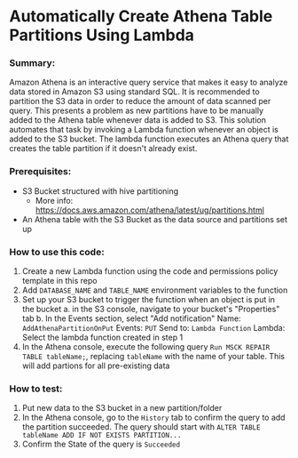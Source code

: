 # Automatically Create Athena Table Partitions Using Lambda

### Summary:
Amazon Athena is an interactive query service that makes it easy to analyze data stored in Amazon S3 using standard SQL.  It is recommended to partition the S3 data in order to reduce the amount of data scanned per query.  This presents a problem as new partitions have to be manually added to the Athena table whenever data is added to S3.  This solution automates that task by invoking a Lambda function whenever an object is added to the S3 bucket.  The lambda function executes an Athena query that creates the table partition if it doesn't already exist.

### Prerequisites:
- S3 Bucket structured with hive partitioning
	- More info: https://docs.aws.amazon.com/athena/latest/ug/partitions.html
- An Athena table with the S3 Bucket as the data source and partitions set up

### How to use this code:
1. Create a new Lambda function using the code and permissions policy template in this repo
2. Add `DATABASE_NAME` and `TABLE_NAME` environment variables to the function
3. Set up your S3 bucket to trigger the function when an object is put in the bucket
	a. in the S3 console, navigate to your bucket's "Properties" tab
	b. In the Events section, select "Add notification"
		Name: `AddAthenaPartitionOnPut`
		Events: `PUT`
		Send to: `Lambda Function`
		Lambda: Select the lambda function created in step 1
4. In the Athena console, execute the following query `Run MSCK REPAIR TABLE tableName;`, replacing `tableName` with the name of your table.  This will add partions for all pre-existing data

### How to test:
1. Put new data to the S3 bucket in a new partition/folder
2. In the Athena console, go to the `History` tab to confirm the query to add the partition succeeded.  The query should start with `ALTER TABLE tableName ADD IF NOT EXISTS PARTITION...`
3. Confirm the State of the query is `Succeeded`
